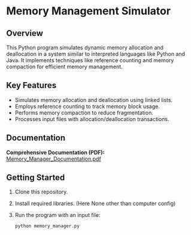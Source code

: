 # Memory Management Simulator

## Overview

This Python program simulates dynamic memory allocation and deallocation in a system similar to interpreted languages like Python and Java. It implements techniques like reference counting and memory compaction for efficient memory management.

## Key Features

- Simulates memory allocation and deallocation using linked lists.
- Employs reference counting to track memory block usage.
- Performs memory compaction to reduce fragmentation.
- Processes input files with allocation/deallocation transactions.

## Documentation

**Comprehensive Documentation (PDF):** [Memory_Manager_Documentation.pdf](Memory_Manager_Documentation.pdf)

## Getting Started

1. Clone this repository.
2. Install required libraries. (Here None other than computer config)
3. Run the program with an input file:

   ```bash
   python memory_manager.py
